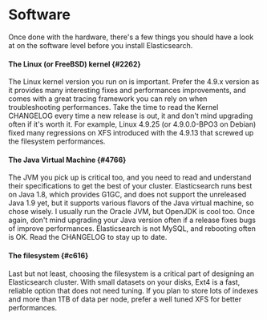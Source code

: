 # Software

Once done with the hardware, there's a few things you should have a look at on the software level before you install Elasticsearch.

#### The Linux \(or FreeBSD\) kernel {#2262}

The Linux kernel version you run on is important. Prefer the 4.9.x version as it provides many interesting fixes and performances improvements, and comes with a great tracing framework you can rely on when troubleshooting performances. Take the time to read the Kernel CHANGELOG every time a new release is out, it and don't mind upgrading often if it's worth it. For example, Linux 4.9.25 \(or 4.9.0.0-BPO3 on Debian\) fixed many regressions on XFS introduced with the 4.9.13 that screwed up the filesystem performances.

#### The Java Virtual Machine {#4766}

The JVM you pick up is critical too, and you need to read and understand their specifications to get the best of your cluster. Elasticsearch runs best on Java 1.8, which provides G1GC, and does not support the unreleased Java 1.9 yet, but it supports various flavors of the Java virtual machine, so chose wisely. I usually run the Oracle JVM, but OpenJDK is cool too. Once again, don't mind upgrading your Java version often if a release fixes bugs of improve performances. Elasticsearch is not MySQL, and rebooting often is OK. Read the CHANGELOG to stay up to date.

#### The filesystem {#c616}

Last but not least, choosing the filesystem is a critical part of designing an Elasticsearch cluster. With small datasets on your disks, Ext4 is a fast, reliable option that does not need tuning. If you plan to store lots of indexes and more than 1TB of data per node, prefer a well tuned XFS for better performances.

